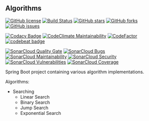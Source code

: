 ## Algorithms

[![GitHub license](https://img.shields.io/github/license/xRahul/Algorithms.svg)](https://github.com/xRahul/Algorithms/blob/master/LICENSE)
[![Build Status](https://travis-ci.org/xRahul/Algorithms.svg?branch=master)](https://travis-ci.org/xRahul/Algorithms)
[![GitHub stars](https://img.shields.io/github/stars/xRahul/Algorithms.svg)](https://github.com/xRahul/Algorithms/stargazers)
[![GitHub forks](https://img.shields.io/github/forks/xRahul/Algorithms.svg)](https://github.com/xRahul/Algorithms/network)
[![GitHub issues](https://img.shields.io/github/issues/xRahul/Algorithms.svg)](https://github.com/xRahul/Algorithms/issues)


[![Codacy Badge](https://api.codacy.com/project/badge/Grade/98df9c5c11964e8f9bc12b17e5229035)](https://www.codacy.com/app/xRahul/Algorithms)
[![CodeClimate Maintainability](https://api.codeclimate.com/v1/badges/d50b091ccf3a48bcf241/maintainability)](https://codeclimate.com/github/xRahul/Algorithms/maintainability)
[![CodeFactor](https://www.codefactor.io/repository/github/xrahul/algorithms/badge)](https://www.codefactor.io/repository/github/xrahul/algorithms)
[![codebeat badge](https://codebeat.co/badges/ac4c5a11-b0a5-45ee-88f6-bc85efb410b3)](https://codebeat.co/projects/github-com-xrahul-algorithms-master)

[![SonarCloud Quality Gate](https://sonarcloud.io/api/project_badges/measure?project=in.rahulja%3Aalgo&metric=alert_status)](https://sonarcloud.io/dashboard?id=in.rahulja%3Aalgo)
[![SonarCloud Bugs](https://sonarcloud.io/api/project_badges/measure?project=in.rahulja%3Aalgo&metric=bugs)](https://sonarcloud.io/dashboard?id=in.rahulja%3Aalgo)
[![SonarCloud Maintainability](https://sonarcloud.io/api/project_badges/measure?project=in.rahulja%3Aalgo&metric=sqale_rating)](https://sonarcloud.io/dashboard?id=in.rahulja%3Aalgo)
[![SonarCloud Security](https://sonarcloud.io/api/project_badges/measure?project=in.rahulja%3Aalgo&metric=security_rating)](https://sonarcloud.io/dashboard?id=in.rahulja%3Aalgo)
[![SonarCloud Vulnerabilities](https://sonarcloud.io/api/project_badges/measure?project=in.rahulja%3Aalgo&metric=vulnerabilities)](https://sonarcloud.io/dashboard?id=in.rahulja%3Aalgo)
[![SonarCloud Coverage](https://sonarcloud.io/api/project_badges/measure?project=in.rahulja%3Aalgo&metric=coverage)](https://sonarcloud.io/dashboard?id=in.rahulja%3Aalgo)

Spring Boot project containing various algorithm implementations.

Algorithms:

* Searching
  * Linear Search
  * Binary Search
  * Jump Search
  * Exponential Search
